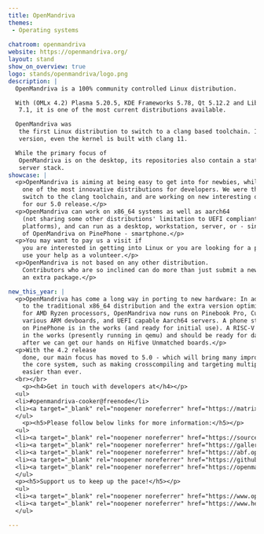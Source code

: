 ```yaml
---
title: OpenMandriva
themes:
 - Operating systems
 
chatroom: openmandriva
website: https://openmandriva.org/
layout: stand
show_on_overview: true
logo: stands/openmandriva/logo.png
description: |
  OpenMandriva is a 100% community controlled Linux distribution.

  With (OMLx 4.2) Plasma 5.20.5, KDE Frameworks 5.78, Qt 5.12.2 and LibreOffice
   7.1, it is one of the most current distributions available.

  OpenMandriva was
   the first Linux distribution to switch to a clang based toolchain. In the current
   version, even the kernel is built with clang 11.

  While the primary focus of
   OpenMandriva is on the desktop, its repositories also contain a state of the art
   server stack.
showcase: |
  <p>OpenMandriva is aiming at being easy to get into for newbies, while being
    one of the most innovative distributions for developers. We were the first to
    switch to the clang toolchain, and are working on new interesting developer features
    for our 5.0 release.</p>
  <p>OpenMandriva can work on x86_64 systems as well as aarch64
    (not sharing some other distributions' limitation to UEFI compliant aarch64 server
    platforms), and can run as a desktop, workstation, server, or - since the advent
    of OpenMandriva on PinePhone - smartphone.</p>
  <p>You may want to pay us a visit if
    you are interested in getting into Linux or you are looking for a project that can
    use your help as a volunteer.</p>
  <p>OpenMandriva is not based on any other distribution.
    Contributors who are so inclined can do more than just submit a new theme or add
    an extra package.</p>

new_this_year: |
  <p>OpenMandriva has come a long way in porting to new hardware: In addition
    to the traditional x86_64 distribution and the extra version optimized specifically
    for AMD Ryzen processors, OpenMandriva now runs on Pinebook Pro, Cubox Pulse,
    various ARM devboards, and UEFI capable Aarch64 servers. A phone stack running
    on PinePhone is in the works (and ready for initial use). A RISC-V port is also
    in the works (presently running in qemu) and should be ready for daily use shortly
    after we can get our hands on Hifive Unmatched boards.</p>
  <p>With the 4.2 release
    done, our main focus has moved to 5.0 - which will bring many improvements to
    the core system, such as making crosscompiling and targeting multiple architectures
    easier than ever.
  <br></br>
    <p><h4>Get in touch with developers at</h4></p>
  <ul>
  <li>#openmandriva-cooker@freenode</li>
  <li><a target="_blank" rel="noopener noreferrer" href="https://matrix.to/#/#openmandriva-cooker:matrix.org">#openmandiva-cooker:matrix.org</a></li>
  </ul>
    <p><h5>Please follow below links for more information:</h5></p>
  <ul>
  <li><a target="_blank" rel="noopener noreferrer" href="https://sourceforge.net/projects/openmandriva/files/release/4.2/RC/">OpenMandriva Lx 4.2 RC</a></li>
  <li><a target="_blank" rel="noopener noreferrer" href="https://gallery.openmandriva.org/index.php?/category/37">4.2 Release Gallery</a></li>
  <li><a target="_blank" rel="noopener noreferrer" href="https://abf.openmandriva.org">Automatic Build Farm</a></li>
  <li><a target="_blank" rel="noopener noreferrer" href="https://github.com/OpenMandrivaAssociation">Our github repositories</a></li>
  <li><a target="_blank" rel="noopener noreferrer" href="https://openmandriva.org">OpenMandriva main site and forums</a></li>
  </ul>
  <p><h5>Support us to keep up the pace!</h5></p>
  <ul>
  <li><a target="_blank" rel="noopener noreferrer" href="https://www.openmandriva.org/en/Donate">Send some donation</a></li>
  <li><a target="_blank" rel="noopener noreferrer" href="https://www.hellotux.com/openmandriva">Buy some cool apparel</a></li>
  </ul>

---
```

